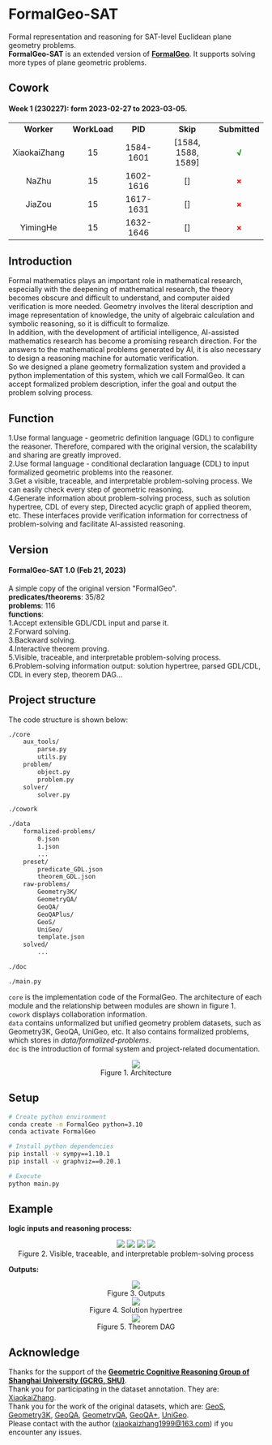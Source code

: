 # FormalGeo-SAT
Formal representation and reasoning for SAT-level Euclidean plane geometry problems.  
**FormalGeo-SAT** is an extended version of **[FormalGeo](https://github.com/BitSecret/FormalGeo)**. It supports solving more types of plane geometric problems.

## Cowork
#### Week 1 (230227): form 2023-02-27 to 2023-03-05.
<table>
	<tr>
        <td align="center"><b>Worker</b></td>
	    <td align="center"><b>WorkLoad</b></td>
    <td align="center"><b>PID</b></td>
	    <td align="center"><b>Skip</b></td>
	    <td align="center"><b>Submitted</b></td>
    </tr>
    <tr>
        <td align="center">XiaokaiZhang</td>
	    <td align="center">15</td>
	    <td align="center">1584-1601</td>
	    <td align="center">[1584, 1588, 1589]</td>
	    <td align="center"><font color="green"><b>√</b></font></td>
    </tr>
    <tr>
        <td align="center">NaZhu</td>
	    <td align="center">15</td>
	    <td align="center">1602-1616</td>
	    <td align="center">[]</td>
	    <td align="center"><font color="red"><b>×</b></font></td>
    </tr>
    <tr>
        <td align="center">JiaZou</td>
	    <td align="center">15</td>
	    <td align="center">1617-1631</td>
	    <td align="center">[]</td>
	    <td align="center"><font color="red"><b>×</b></font></td>
    </tr>
    <tr>
        <td align="center">YimingHe</td>
	    <td align="center">15</td>
	    <td align="center">1632-1646</td>
	    <td align="center">[]</td>
	    <td align="center"><font color="red"><b>×</b></font></td>
    </tr>
</table>

## Introduction
Formal mathematics plays an important role in mathematical research, especially with the deepening of mathematical research, the theory becomes obscure and difficult to understand, and computer aided verification is more needed. Geometry involves the literal description and image representation of knowledge, the unity of algebraic calculation and symbolic reasoning, so it is difficult to formalize.  
In addition, with the development of artificial intelligence, AI-assisted mathematics research has become a promising research direction. For the answers to the mathematical problems generated by AI, it is also necessary to design a reasoning machine for automatic verification.  
So we designed a plane geometry formalization system and provided a python implementation of this system, which we call FormalGeo. It can accept formalized problem description, infer the goal and output the problem solving process.  

## Function
1.Use formal language - geometric definition language (GDL) to configure the reasoner. Therefore, compared with the original version, the scalability and sharing are greatly improved.  
2.Use formal language - conditional declaration language (CDL) to input formalized geometric problems into the reasoner.  
3.Get a visible, traceable, and interpretable problem-solving process. We can easily check every step of geometric reasoning.  
4.Generate information about problem-solving process, such as solution hypertree, CDL of every step, Directed acyclic graph of applied theorem, etc. These interfaces provide verification information for correctness of problem-solving and facilitate AI-assisted reasoning.

## Version
#### FormalGeo-SAT 1.0 (Feb 21, 2023)
A simple copy of the original version "FormalGeo".  
**predicates/theorems**: 35/82  
**problems**: 116  
**functions**:  
1.Accept extensible GDL/CDL input and parse it.  
2.Forward solving.  
3.Backward solving.  
4.Interactive theorem proving.  
5.Visible, traceable, and interpretable problem-solving process.  
6.Problem-solving information output: solution hypertree, parsed GDL/CDL, CDL in every step, theorem DAG...  

## Project structure
The code structure is shown below:  
```bash
./core
    aux_tools/
        parse.py
        utils.py
    problem/
        object.py
        problem.py
    solver/
        solver.py

./cowork

./data
    formalized-problems/
        0.json
        1.json
        ...
    preset/
        predicate_GDL.json
        theorem_GDL.json
    raw-problems/
        Geometry3K/
        GeometryQA/
        GeoQA/
        GeoQAPlus/
        GeoS/
        UniGeo/
        template.json
    solved/
        ...

./doc

./main.py
```

`core` is the implementation code of the FormalGeo. The architecture of each module and the relationship between modules are shown in figure 1.  
`cowork` displays collaboration information.  
`data` contains unformalized but unified geometry problem datasets, such as Geometry3K, GeoQA, UniGeo, etc. It also contains formalized problems, which stores in *data/formalized-problems*.  
`doc` is the introduction of formal system and project-related documentation.  
<div align=center>
	<img src="doc/pic/structure.png">
</div>
<div align=center>
	Figure 1. Architecture
</div>

## Setup
```bash
# Create python environment
conda create -n FormalGeo python=3.10
conda activate FormalGeo

# Install python dependencies
pip install -v sympy==1.10.1
pip install -v graphviz==0.20.1

# Execute
python main.py
```

## Example
**logic inputs and reasoning process:**  
<div align=center>
	<img src="doc/pic/example1.png">
	<img src="doc/pic/example2.png">
	<img src="doc/pic/example3.png">
	<img src="doc/pic/example4.png">
</div>
<div align=center>
	Figure 2. Visible, traceable, and interpretable problem-solving process
</div>

**Outputs:** 
<div align=center>
	<img src="doc/pic/example5.png">
</div>
<div align=center>
	Figure 3. Outputs
</div>
<div align=center>
	<img src="doc/pic/example6.png">
</div>
<div align=center>
	Figure 4. Solution hypertree
</div>
<div align=center>
	<img src="doc/pic/example7.png">
</div>
<div align=center>
	Figure 5. Theorem DAG
</div>

## Acknowledge
Thanks for the support of the **[Geometric Cognitive Reasoning Group of Shanghai University (GCRG, SHU)](https://euclidesprobationem.github.io/)**.   
Thank you for participating in the dataset annotation. They are: [XiaokaiZhang](https://github.com/BitSecret).   
Thank you for the work of the original datasets, which are: [GeoS](https://geometry.allenai.org/), [Geometry3K](https://github.com/lupantech/InterGPS), [GeoQA](https://github.com/chen-judge/GeoQA), [GeometryQA](https://github.com/doublebite/Sequence-to-General-tree/), [GeoQA+](https://github.com/SCNU203/GeoQA-Plus), [UniGeo](https://github.com/chen-judge/UniGeo).  
Please contact with the author (xiaokaizhang1999@163.com) if you encounter any issues.  